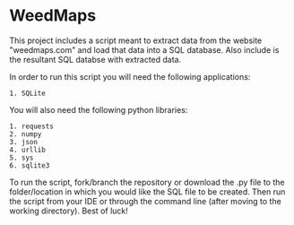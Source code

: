 # WeedMaps
This project includes a script meant to extract data from the website "weedmaps.com" and load that data into a SQL database. Also include is the resultant SQL databse with extracted data.

In order to run this script you will need the following applications:

    1. SQLite
   
You will also need the following python libraries:
    
    1. requests
    2. numpy
    3. json
    4. urllib
    5. sys
    6. sqlite3

To run the script, fork/branch the repository or download the .py file to the folder/location in which you would like the SQL file to be created. Then run the script from your IDE or through the command line (after moving to the working directory). Best of luck!
